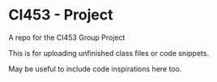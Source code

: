 # CI453 - Project
A repo for the CI453 Group Project

This is for uploading unfinished class files or code snippets.

May be useful to include code inspirations here too.

